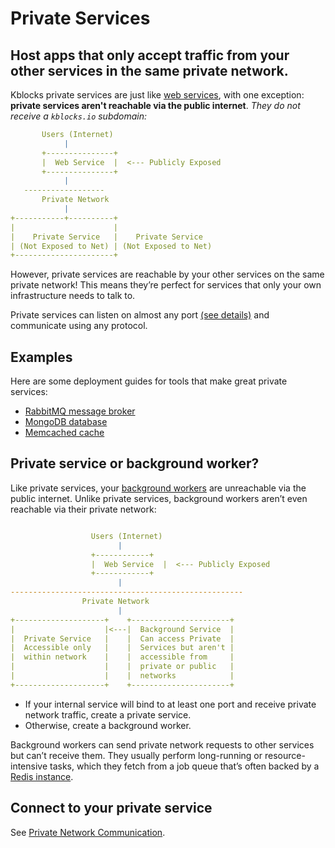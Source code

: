 # Private Services

## Host apps that only accept traffic from your other services in the same private network.

Kblocks private services are just like [web services](https://kblocks.io/docs/web-services), with one exception: **private services aren't reachable via the public internet**. *They do not receive a `kblocks.io` subdomain:*

```yaml
       Users (Internet)
            |
       +---------------+
       |  Web Service  |  <--- Publicly Exposed
       +---------------+
            |
   ------------------
       Private Network
            |
+-----------+----------+
|                      |
|    Private Service   |    Private Service
| (Not Exposed to Net) | (Not Exposed to Net)
+----------------------+
```

However, private services are reachable by your other services on the same private network! This means they’re perfect for services that only your own infrastructure needs to talk to.

Private services can listen on almost any port [(see details)](https://kblocks.io/docs/private-network) and communicate using any protocol.

## Examples
Here are some deployment guides for tools that make great private services:

- [RabbitMQ message broker](https://kblocks.io/docs/rabbitmq)
- [MongoDB database](https://kblocks.io/docs/mongodb)
- [Memcached cache](https://kblocks.io/docs/memcached)

## Private service or background worker?
Like private services, your [background workers](https://kblocks.io/docs/background-worker) are unreachable via the public internet. Unlike private services, background workers aren’t even reachable via their private network:

```yaml

                  Users (Internet)
                        |
                  +------------+
                  |  Web Service  |  <--- Publicly Exposed
                  +------------+
                        |
----------------------------------------------------
                Private Network
                        |
+--------------------+    +----------------------+
|                    |<---|  Background Service  |
|  Private Service   |    |  Can access Private  |
|  Accessible only   |    |  Services but aren't |
|  within network    |    |  accessible from     |
|                    |    |  private or public   |
|                    |    |  networks            |
+--------------------+    +----------------------+
```

- If your internal service will bind to at least one port and receive private network traffic, create a private service.
- Otherwise, create a background worker.

Background workers can send private network requests to other services but can’t receive them. They usually perform long-running or resource-intensive tasks, which they fetch from a job queue that’s often backed by a [Redis instance](https://kblocks.io/docs/redis).

## Connect to your private service
See [Private Network Communication](https://kblocks.io/docs/private-network).
